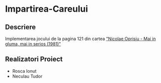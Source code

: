 # Impartirea-Careului
## Descriere
Implementarea jocului de la pagina 121 din cartea ["Nicolae Oprisiu - Mai in gluma, mai in serios (1981)"](https://www.edusoft.ro/fisiere/Nicolae%20Oprisiu%20-%20Mai%20in%20gluma,%20mai%20in%20serios%20(1981).pdf)

## Realizatori Proiect
- Rosca Ionut
- Neculau Tudor
